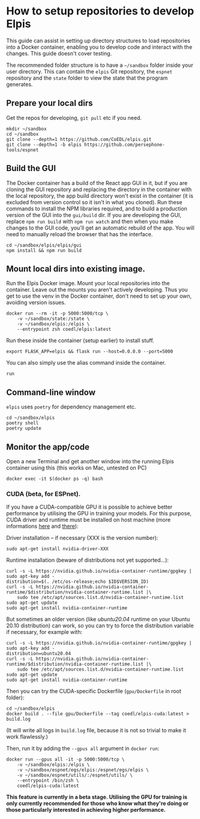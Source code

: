 # How to setup repositories to develop Elpis

This guide can assist in setting up directory structures to load repositories into a Docker container, enabling you to develop code and interact with the changes. This guide doesn't cover testing.

The recommended folder structure is to have a `~/sandbox` folder inside your user directory. This can contain the `elpis` Git repository, the `espnet` repository and the `state` folder to view the state that the program generates.

## Prepare your local dirs

Get the repos for developing, `git pull` etc if you need.

```shell
mkdir ~/sandbox
cd ~/sandbox
git clone --depth=1 https://github.com/CoEDL/elpis.git
git clone --depth=1 -b elpis https://github.com/persephone-tools/espnet
```

## Build the GUI

The Docker container has a build of the React app GUI in it, but if you are cloning the GUI repository and replacing the directory in the container with the local repository, the app build directory won't exist in the container (it is excluded from version control so it isn't in what you cloned). Run these commands to install the NPM libraries required, and to build a production version of the GUI into the `gui/build` dir. If you are developing the GUI, replace `npm run build` with `npm run watch` and then when you make changes to the GUI code, you'll get an automatic rebuild of the app. You will need to manually reload the browser that has the interface.

```shell
cd ~/sandbox/elpis/elpis/gui
npm install && npm run build
```

## Mount local dirs into existing image.

Run the Elpis Docker image. Mount your local repositories into the container. Leave out the mounts you aren't actively developing. Thus you get to use the venv in the Docker container, don't need to set up your own, avoiding version issues.

```shell
docker run --rm -it -p 5000:5000/tcp \
	-v ~/sandbox/state:/state \  
	-v ~/sandbox/elpis:/elpis \  
	--entrypoint zsh coedl/elpis:latest
```

Run these inside the container (setup earlier) to install stuff.

```shell
export FLASK_APP=elpis && flask run --host=0.0.0.0 --port=5000
```

You can also simply use the alias command inside the container.
```shell
run
```

## Command-line window

`elpis` uses `poetry` for dependency management etc.

```shell
cd ~/sandbox/elpis
poetry shell
poetry update
```

## Monitor the app/code

Open a new Terminal and get another window into the running Elpis container using this (this works on Mac, untested on PC)

```shell
docker exec -it $(docker ps -q) bash
```

### CUDA (beta, for ESPnet).

If you have a CUDA-compatible GPU it is possible to achieve better performance by utilising the GPU in training your models. For this purpose, CUDA driver and runtime must be installed on host machine (more informations [here](https://www.celantur.com/blog/run-cuda-in-docker-on-linux/) and [there](https://github.com/NVIDIA/nvidia-docker)):

Driver installation – if necessary (XXX is the version number):

```shell
sudo apt-get install nvidia-driver-XXX
```

Runtime installation (beware of distributions not yet supported…):

```shell
curl -s -L https://nvidia.github.io/nvidia-container-runtime/gpgkey | sudo apt-key add -
distribution=$(. /etc/os-release;echo $ID$VERSION_ID)
curl -s -L https://nvidia.github.io/nvidia-container-runtime/$distribution/nvidia-container-runtime.list |\
    sudo tee /etc/apt/sources.list.d/nvidia-container-runtime.list
sudo apt-get update
sudo apt-get install nvidia-container-runtime
```

But sometimes an older version (like *ubuntu20.04* runtime on your Ubuntu 20.10 distribution) can work, so you can try to force the distribution variable if necessary, for example with:

```shell
curl -s -L https://nvidia.github.io/nvidia-container-runtime/gpgkey | sudo apt-key add -
distribution=ubuntu20.04
curl -s -L https://nvidia.github.io/nvidia-container-runtime/$distribution/nvidia-container-runtime.list |\
    sudo tee /etc/apt/sources.list.d/nvidia-container-runtime.list
sudo apt-get update
sudo apt-get install nvidia-container-runtime
```

Then you can try the CUDA-specific Dockerfile (`gpu/Dockerfile` in root folder):

```shell
cd ~/sandbox/elpis
docker build . --file gpu/Dockerfile --tag coedl/elpis-cuda:latest > build.log
```

(It will write all logs in `build.log` file, because it is not so trivial to make it work flawlessly.)

Then, run it by adding the `--gpus all` argument in `docker run`:

```shell
docker run --gpus all -it -p 5000:5000/tcp \
    -v ~/sandbox/elpis:/elpis \
    -v ~/sandbox/espnet/egs/elpis:/espnet/egs/elpis \
    -v ~/sandbox/espnet/utils/:/espnet/utils/ \
    --entrypoint /bin/zsh \
    coedl/elpis-cuda:latest
```

**This feature is currently in a beta stage. Utilising the GPU for training is only currently recommended for those who know what they're doing or those particularly interested in achieving higher performance.**